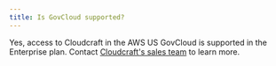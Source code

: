 ```yaml
---
title: Is GovCloud supported?
---
```


Yes, access to Cloudcraft in the AWS US GovCloud is supported in the Enterprise plan. Contact [Cloudcraft's sales team][1] to learn more.

[1]: mailto:cloudcraft-sales@datadoghq.com
